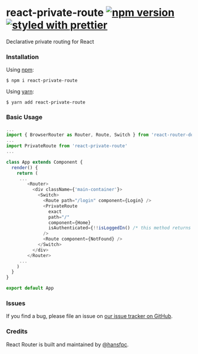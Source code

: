 # react-private-route [![npm version](https://badge.fury.io/js/react-private-route.svg)](https://badge.fury.io/js/react-private-route) [![styled with prettier](https://img.shields.io/badge/styled_with-prettier-ff69b4.svg)](https://github.com/prettier/prettier)

Declarative private routing for React


### Installation

Using [npm](https://www.npmjs.com/):

    $ npm i react-private-route


Using [yarn](https://yarnpkg.com/):

    $ yarn add react-private-route


### Basic Usage

```js
...
import { BrowserRouter as Router, Route, Switch } from 'react-router-dom'
...
import PrivateRoute from 'react-private-route'
...

class App extends Component {
  render() {
    return (
     ...
        <Router>
          <div className={'main-container'}>
            <Switch>
              <Route path="/login" component={Login} />
              <PrivateRoute
                exact
                path="/"
                component={Home}
                isAuthenticated={!!isLoggedIn() /* this method returns true or false */}
              />
              <Route component={NotFound} />
            </Switch>
          </div>
        </Router>
     ...
    )
  }
}

export default App
```

### Issues

If you find a bug, please file an issue on [our issue tracker on GitHub](https://github.com/hansfpc/react-private-route/issues).

### Credits

React Router is built and maintained by [@hansfpc](https://github.com/hansfpc).
